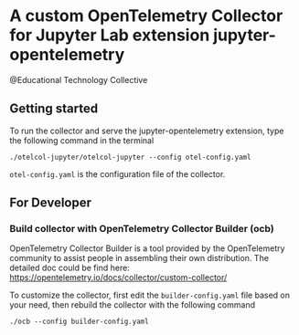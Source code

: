 # A custom OpenTelemetry Collector for Jupyter Lab extension jupyter-opentelemetry
@Educational Technology Collective

## Getting started
To run the collector and serve the jupyter-opentelemetry extension, type the following command in the terminal

```console
./otelcol-jupyter/otelcol-jupyter --config otel-config.yaml 
```
`otel-config.yaml` is the configuration file of the collector.

## For Developer
### Build collector with OpenTelemetry Collector Builder (ocb)
OpenTelemetry Collector Builder is a tool provided by the OpenTelemetry community to assist people in assembling their own distribution.
The detailed doc could be find here: https://opentelemetry.io/docs/collector/custom-collector/

To customize the collector, first edit the `builder-config.yaml` file based on your need, then rebuild the collector with the following command

```console
./ocb --config builder-config.yaml
```


